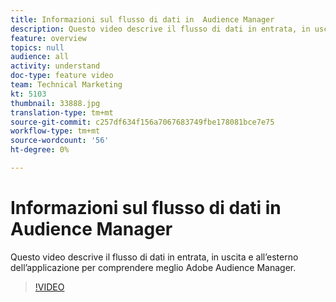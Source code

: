 ```yaml
---
title: Informazioni sul flusso di dati in  Audience Manager
description: Questo video descrive il flusso di dati in entrata, in uscita e all’esterno dell’applicazione per comprendere meglio Adobe Audience Manager.
feature: overview
topics: null
audience: all
activity: understand
doc-type: feature video
team: Technical Marketing
kt: 5103
thumbnail: 33888.jpg
translation-type: tm+mt
source-git-commit: c257df634f156a7067683749fbe178081bce7e75
workflow-type: tm+mt
source-wordcount: '56'
ht-degree: 0%

---
```



# Informazioni sul flusso di dati in  Audience Manager

Questo video descrive il flusso di dati in entrata, in uscita e all’esterno dell’applicazione per comprendere meglio Adobe Audience Manager.

>[!VIDEO](https://video.tv.adobe.com/v/33888/?quality=12)
